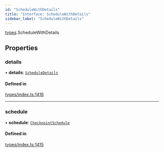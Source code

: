 ```yaml
---
id: "ScheduleWithDetails"
title: "Interface: ScheduleWithDetails"
sidebar_label: "ScheduleWithDetails"
---
```


[types](../../../modules/Types/Types.md).ScheduleWithDetails

## Properties

### details

• **details**: [`ScheduleDetails`](../../API/Entities/CheckpointSchedule/Types/ScheduleDetails/ScheduleDetails.md)

#### Defined in

[types/index.ts:1416](https://github.com/PolymeshAssociation/polymesh-sdk/blob/15be87e8/src/types/index.ts#L1416)

___

### schedule

• **schedule**: [`CheckpointSchedule`](../../../classes/API/Entities/CheckpointSchedule/CheckpointSchedule.md)

#### Defined in

[types/index.ts:1415](https://github.com/PolymeshAssociation/polymesh-sdk/blob/15be87e8/src/types/index.ts#L1415)
